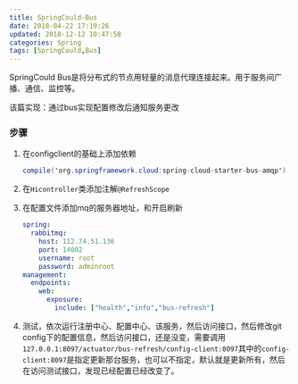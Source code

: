 ```yaml
---
title: SpringCould-Bus
date: 2018-04-22 17:19:26
updated: 2018-12-12 10:47:58
categories: Spring
tags: [SpringCould,Bus]
---
```


 SpringCould Bus是将分布式的节点用轻量的消息代理连接起来。用于服务间广播、通信、监控等。

该篇实现：通过bus实现配置修改后通知服务更改

### 步骤

1. 在configclient的基础上添加依赖

   ```java
   compile('org.springframework.cloud:spring-cloud-starter-bus-amqp')
   ```

2. 在`Hicontroller`类添加注解`@RefreshScope`

3. 在配置文件添加mq的服务器地址，和开启刷新

   ```yaml
   spring:  
     rabbitmq:
       host: 112.74.51.136
       port: 14002
       username: root
       password: adminroot
   management:
     endpoints:
       web:
         exposure:
           include: ["health","info","bus-refresh"]
   ```

4. 测试，依次运行注册中心、配置中心、该服务，然后访问接口，然后修改git config下的配置信息，然后访问接口，还是没变，需要调用`127.0.0.1:8097/actuator/bus-refresh/config-client:8097`其中的`config-client:8097`是指定更新那台服务，也可以不指定，默认就是更新所有，然后在访问测试接口，发现已经配置已经改变了。

